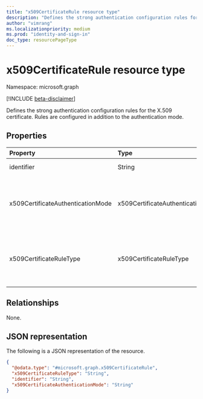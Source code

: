 ```yaml
---
title: "x509CertificateRule resource type"
description: "Defines the strong authentication configuration rules for the X.509 certificate. Rules are configured in addition to the authentication mode."
author: "vimrang"
ms.localizationpriority: medium
ms.prod: "identity-and-sign-in"
doc_type: resourcePageType
---
```


# x509CertificateRule resource type

Namespace: microsoft.graph

[!INCLUDE [beta-disclaimer](../../includes/beta-disclaimer.md)]

Defines the strong authentication configuration rules for the X.509 certificate. Rules are configured in addition to the authentication mode.

## Properties
|Property|Type|Description|
|:---|:---|:---|
|identifier|String| The identifier of the X.509 certificate. Required.|
|x509CertificateAuthenticationMode|x509CertificateAuthenticationMode| The type of strong authentication mode. The possible values are: `x509CertificateSingleFactor`, `x509CertificateMultiFactor`, `unknownFutureValue`. Required.|
|x509CertificateRuleType|x509CertificateRuleType| The type of the X.509 certificate mode configuration rule. The possible values are: `issuerSubject`, `policyOID`, `unknownFutureValue`. Required.|

## Relationships
None.

## JSON representation
The following is a JSON representation of the resource.
<!-- {
  "blockType": "resource",
  "@odata.type": "microsoft.graph.x509CertificateRule"
}
-->
``` json
{
  "@odata.type": "#microsoft.graph.x509CertificateRule",
  "x509CertificateRuleType": "String",
  "identifier": "String",
  "x509CertificateAuthenticationMode": "String"
}
```

